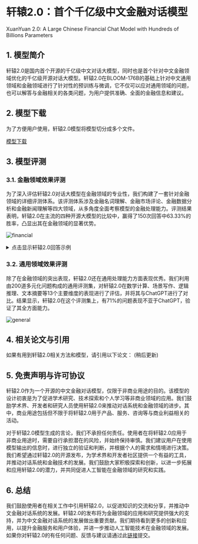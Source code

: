 # 轩辕2.0：首个千亿级中文金融对话模型
XuanYuan 2.0: A Large Chinese Financial Chat Model with Hundreds of Billions Parameters

## 1. 模型简介
轩辕2.0是国内首个开源的千亿级中文对话大模型，同时也是首个针对中文金融领域优化的千亿级开源对话大模型。轩辕2.0在BLOOM-176B的基础上针对中文通用领域和金融领域进行了针对性的预训练与微调，它不仅可以应对通用领域的问题，也可以解答与金融相关的各类问题，为用户提供准确、全面的金融信息和建议。

## 2. 模型下载
为了方便用户使用，轩辕2.0模型将模型切分成多个文件。

[模型下载](https://forms.gle/DfE61kAz9FVHqysb9)

## 3. 模型评测
### 3.1. 金融领域效果评测
为了深入评估轩辕2.0对话大模型在金融领域的专业性，我们构建了一套针对金融领域的详细评测体系。该评测体系涉及金融名词理解、金融市场评论、金融数据分析和金融新闻理解等四大领域，从多角度全面考察模型的金融处理能力。评测结果表明，轩辕2.0在主流的四种开源大模型的比较中，赢得了150次回答中63.33%的胜率，凸显出其在金融领域的显著优势。

![financial](https://github.com/Duxiaoman-DI/XuanYuan2.0/assets/10808269/9e041a8a-932e-492a-a34a-5468d91614c9)

<details>
<summary>点击显示轩辕2.0回答示例</summary>

| 问题 | 答案 |
| --- | --- |
| 什么是信贷的授信补件？ | 信贷的授信补件是指银行或其他金融机构在向借款人发放贷款时，要求借款人提供一些额外的文件或资料，以证明借款人的信用状况和还款能力。这些额外的文件或资料被称为授信补件。<br><br>授信补件通常包括以下内容：<br><br>1. 个人身份证明：如身份证、护照等。<br><br>2. 收入证明：如工资单、税单、银行对账单等。<br><br>3. 财产证明：如房产证、车辆证、股票证明等。<br><br>4. 信用记录：如信用卡账单、贷款还款记录等。<br><br>5. 工作证明：如工作证明、营业执照等。<br><br>6. 其他证明：如担保人身份证明、担保人收入证明等。<br><br>银行或金融机构会根据借款人的授信补件来评估借款人的信用状况和还款能力，从而决定是否向借款人发放贷款，以及贷款的额度和利率等条件。因此，借款人需要提供真实、准确、完整的授信补件，以证明自己的信用状况和还款能力。同时，银行或金融机构也会对借款人的授信补件进行审核和核实，以确保贷款的安全性和合法性。|
| 能解释一下什么是信用分数，以及它如何影响个人获取贷款的可能性？| 信用分数是一种用于评估个人信用风险的数字评分系统。它通常由信用报告机构（如Equifax、Experian和TransUnion）根据个人信用报告中的信息计算得出。信用分数在某些评分系统中通常介于300到850之间，分数越高表示信用风险越低，越容易获得贷款。<br><br>信用分数对个人获取贷款的可能性有很大的影响。银行和其他贷款机构通常会使用信用分数来决定是否批准贷款申请，以及贷款的利率和额度。信用分数越高，贷款机构就越有可能批准贷款申请，并给予更低的利率和更高的贷款额度。相反，信用分数越低，贷款机构就越可能拒绝贷款申请，或者要求更高的利率和更小的贷款额度。<br><br>此外，信用分数还可以影响个人在租房、购买保险、申请信用卡等方面的申请结果。例如，一些租房公司可能会要求租客提供信用报告，并使用信用分数来决定是否批准租房申请。一些保险公司可能会要求客户提供信用报告，并使用信用分数来决定是否批准保险申请。一些信用卡公司可能会要求客户提供信用报告，并使用信用分数来决定是否批准信用卡申请。<br><br>因此，保持良好的信用记录和信用分数非常重要，这可以帮助个人更容易地获得贷款、租房、购买保险和申请信用卡等服务。|
|"牛市"和"熊市"分别代表什么意思？它们对投资者有什么样的影响？|股票市场中的牛市和熊市是指股票价格的涨跌情况。牛市通常指股票价格持续上涨的情况，而熊市则指股票价格持续下跌的情况。<br><br>对于投资者来说，牛市和熊市对他们的影响是不同的。在牛市中，投资者通常会感到乐观和兴奋，因为股票价格上涨，他们可以赚取更多的利润。在熊市中，投资者通常会感到悲观和沮丧，因为股票价格下跌，他们可能会损失更多的资金。<br><br>在牛市中，投资者通常会采取积极的投资策略，例如购买更多的股票，以期获得更高的回报。在熊市中，投资者通常会采取保守的投资策略，例如减少股票投资，以降低风险。<br><br>需要注意的是，牛市和熊市只是股票市场中的一种情况，投资者应该根据自己的投资目标和风险承受能力来选择合适的投资策略。在牛市中，投资者可以采取高风险高回报的投资策略，而在熊市中，投资者应该采取低风险低回报的投资策略。此外，投资者还应该密切关注市场动态，及时调整自己的投资策略，以适应市场的变化。|
|中国新能源汽车市场近年来发展迅速，特斯拉、蔚来、小鹏等品牌在市场上取得了显著的份额。然而，新能源汽车产业链中的原材料价格波动，以及充电设施建设和政策支持等因素对市场发展产生影响。请分析中国新能源汽车市场未来的发展前景，以及可能面临的挑战和机遇？|未来，中国新能源汽车市场将继续保持快速增长的态势。根据中国汽车工业协会发布的数据显示，2019年中国新能源汽车销量达到136.2万辆，同比增长1.6倍。预计到2025年，中国新能源汽车市场规模将超过600万辆，成为全球最大的新能源汽车市场。<br><br>然而，新能源汽车产业链中的原材料价格波动，以及充电设施建设和政策支持等因素对市场发展产生影响。其中，原材料价格波动是影响新能源汽车生产成本的主要因素之一。此外，充电设施建设和政策支持也是影响新能源汽车市场发展的重要因素。<br><br>未来，中国新能源汽车市场将面临以下挑战和机遇：<br><br>挑战：<br>1. 原材料价格波动：新能源汽车产业链中的原材料价格波动将直接影响新能源汽车的生产成本和市场价格。<br>2. 充电设施建设和政策支持：充电设施建设和政策支持是影响新能源汽车市场发展的重要因素。<br>3. 竞争压力：特斯拉、蔚来、小鹏等品牌在新能源汽车市场上占据了较大的份额，未来市场竞争将更加激烈。<br><br>机遇：<br>1. 政策支持：中国政府将继续加大对新能源汽车产业的扶持力度，推动新能源汽车市场的发展。<br>2. 技术创新：新能源汽车技术不断创新，将推动新能源汽车市场的发展。|
|如果一家公司的股票价格是每股100美元，而其每股派发的股息是5美元，那么其股息收益率是多少？|	股息收益率（dividend yield）是指公司每股派发的股息与股票价格之间的比率。计算股息收益率的公式为：股息收益率 = 每股派发的股息 ÷ 股票价格。<br><br>根据题目，这家公司的股票价格是每股100美元，每股派发的股息是5美元。因此，这家公司的股息收益率为：<br><br>股息收益率 = 每股派发的股息 ÷ 股票价格 = 5美元 ÷ 100美元 = 0.05 = 5%<br><br>因此，这家公司的股息收益率为5%。这意味着，如果你持有这家公司的股票，你每年可以获得5美元的股息收益。<br><br>需要注意的是，股息收益率只考虑了每股派发的股息和股票价格之间的关系，而没有考虑其他因素，如公司的盈利能力、市场前景等。因此，股息收益率只是一个参考指标，不能完全代表一家公司的投资价值。在做出投资决策时，还需要考虑其他因素，如公司的财务状况、行业前景等。|

</details>

### 3.2. 通用领域效果评测
除了在金融领域的突出表现，轩辕2.0还在通用处理能力方面表现优秀。我们利用由200道多元化问题构成的通用评测集，对轩辕2.0在数学计算、场景写作、逻辑推理、文本摘要等13个主要维度的表现进行了评估，并将其与ChatGPT进行了对比。结果显示，轩辕2.0在这个评测集上，有71%的问题表现不亚于ChatGPT，验证了其全方面能力。

![general](https://github.com/Duxiaoman-DI/XuanYuan2.0/assets/10808269/cd3497a3-0193-4e78-9fcd-cdedda612b31)

## 4. 相关论文与引用

如果有用到轩辕2.0相关方法和模型，请引用以下论文：
(稍后更新)

## 5. 免责声明与许可协议
轩辕2.0作为一个开源的中文金融对话模型，仅限于非商业用途的目的。该模型的设计初衷是为了促进学术研究、技术探索和个人学习等非商业领域的应用。我们鼓励学术界、开发者和研究人员使用轩辕2.0来推动对话系统和金融领域的进步。其中，商业用途包括但不限于将轩辕2.0用于产品、服务、咨询等与商业利益相关的活动。

对于轩辕2.0模型生成的言论，我们不承担任何责任。使用者在将轩辕2.0应用于非商业用途时，需要自行承担潜在的风险，并始终保持审慎。我们建议用户在使用模型输出的信息时，进行独立的验证和判断，并根据个人的需求和情境进行决策。我们希望通过轩辕2.0的开源发布，为学术界和开发者社区提供一个有益的工具，并推动对话系统和金融技术的发展。我们鼓励大家积极探索和创新，以进一步拓展和应用轩辕2.0的潜力，并共同促进人工智能在金融领域的研究和实践。

## 6. 总结
我们鼓励使用者在相关工作中引用轩辕2.0，以促进知识的交流和分享，并推动中文金融对话系统的发展。轩辕2.0的发布将为金融领域的应用和研究提供强大的支持，并为中文金融对话系统的发展做出重要贡献。我们期待看到更多的创新和应用，以提升金融服务和用户体验，并进一步推动人工智能技术在金融领域的发展。如果你对轩辕2.0的有任何问题、反馈与建议请通过此[链接](https://forms.gle/DfE61kAz9FVHqysb9)提交。
